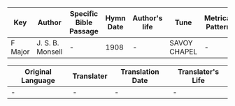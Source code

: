 Key | Author   | Specific Bible Passage     |Hymn Date |Author's life |Tune |Metrical Pattern   |Composer/Source
-- | --------- | ---------------------------|----------|--------------|-----|-------------------|-------------  
F Major |J. S. B. Monsell |- |1908 |- |SAVOY CHAPEL |- |J. B. Calkin

Original Language | Translater | Translation Date   | Translater's Life  
----------------- | --------- | --------------------|-------------     
\- |- |- |-

